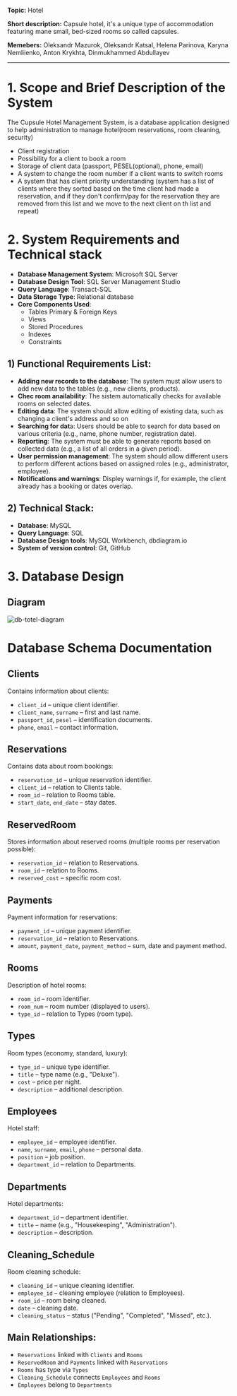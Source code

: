 **Topic:** Hotel

**Short description:** Capsule hotel, it's a unique type of accommodation featuring mane small, bed-sized rooms so called capsules.

**Memebers:** Oleksandr Mazurok, Oleksandr Katsal, Helena Parinova, Karyna Nemliienko, Anton Krykhta, Dinmukhammed Abdullayev 

---

# 1. Scope and Brief Description of the System

The Cupsule Hotel Management System, is a database application designed to help administration to manage hotel(room reservations, room cleaning, security) 

- Client registration
- Possibility for a client to book a room
- Storage of client data (passport, PESEL(optional), phone, email)
- A system to change the room number if a client wants to switch rooms
- A system that has client priority understanding (system has a list of clients where they sorted based on the time client had made a reservation, and if they don't confirm/pay for the reservation they are removed from this list and we move to the next client on th list and repeat)

# 2. System Requirements and Technical stack
- **Database Management System**: Microsoft SQL Server
- **Database Design Tool**: SQL Server Management Studio 
- **Query Language**: Transact-SQL
- **Data Storage Type**: Relational database
- **Core Components Used**: 
  - Tables Primary & Foreign Keys
  - Views 
  - Stored Procedures 
  - Indexes 
  - Constraints 


## 1) Functional Requirements List:

- **Adding new records to the database**: The system must allow users to add new data to the tables (e.g., new clients, products).
- **Chec room anailability**: The sistem automatically checks for available rooms on selected dates.
- **Editing data**: The system should allow editing of existing data, such as changing a client's address and so on
- **Searching for dat**a: Users should be able to search for data based on various criteria (e.g., name, phone number, registration date).
- **Reporting**: The system must be able to generate reports based on collected data (e.g., a list of all orders in a given period).
- **User permission management**: The system should allow different users to perform different actions based on assigned roles (e.g., administrator, employee).
- **Notifications and warnings**: Displey warnings if, for example, the client already has a booking or dates overlap.

## 2) Technical Stack:

- **Database**: MySQL
- **Query Language**: SQL
- **Database Design tools**: MySQL Workbench, dbdiagram.io
- **System of version control**: Git, GitHub 

# 3. Database Design

## Diagram

![db-totel-diagram](https://github.com/user-attachments/assets/1f580f38-2542-4136-87ae-1b7590bf3f02)

# Database Schema Documentation

## Clients
Contains information about clients:
- `client_id` – unique client identifier.
- `client_name`, `surname` – first and last name.
- `passport_id`, `pesel` – identification documents.
- `phone`, `email` – contact information.

## Reservations
Contains data about room bookings:
- `reservation_id` – unique reservation identifier.
- `client_id` – relation to Clients table.
- `room_id` – relation to Rooms table.
- `start_date`, `end_date` – stay dates.

## ReservedRoom
Stores information about reserved rooms (multiple rooms per reservation possible):
- `reservation_id` – relation to Reservations.
- `room_id` – relation to Rooms.
- `reserved_cost` – specific room cost.

## Payments
Payment information for reservations:
- `payment_id` – unique payment identifier.
- `reservation_id` – relation to Reservations.
- `amount`, `payment_date`, `payment_method` – sum, date and payment method.

## Rooms
Description of hotel rooms:
- `room_id` – room identifier.
- `room_num` – room number (displayed to users).
- `type_id` – relation to Types (room type).

## Types
Room types (economy, standard, luxury):
- `type_id` – unique type identifier.
- `title` – type name (e.g., "Deluxe").
- `cost` – price per night.
- `description` – additional description.

## Employees
Hotel staff:
- `employee_id` – employee identifier.
- `name`, `surname`, `email`, `phone` – personal data.
- `position` – job position.
- `department_id` – relation to Departments.

## Departments
Hotel departments:
- `department_id` – department identifier.
- `title` – name (e.g., "Housekeeping", "Administration").
- `description` – description.

## Cleaning_Schedule
Room cleaning schedule:
- `cleaning_id` – unique cleaning identifier.
- `employee_id` – cleaning employee (relation to Employees).
- `room_id` – room being cleaned.
- `date` – cleaning date.
- `cleaning_status` – status ("Pending", "Completed", "Missed", etc.).

## Main Relationships:
- `Reservations` linked with `Clients` and `Rooms`
- `ReservedRoom` and `Payments` linked with `Reservations`
- `Rooms` has type via `Types`
- `Cleaning_Schedule` connects `Employees` and `Rooms`
- `Employees` belong to `Departments`
